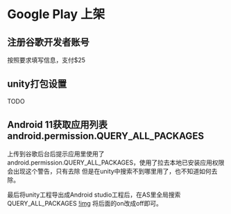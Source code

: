 # Google Play 上架
## 注册谷歌开发者账号
按照要求填写信息，支付$25

## unity打包设置
TODO

## Android 11获取应用列表 android.permission.QUERY_ALL_PACKAGES
上传到谷歌后台后提示应用里使用了android.permission.QUERY_ALL_PACKAGES，使用了拉去本地已安装应用权限会出现这个警告，只有去除
但是在unity中搜索不到哪里用了，也不知道如何去除。

最后将unity工程导出成Android studio工程后，在AS里全局搜索QUERY_ALL_PACKAGES
[!img](https://github.com/h87545645/Blog/blob/main/image/as_QUERY_ALL_PACKAGES.png)
将后面的on改成off即可。
